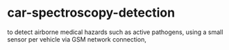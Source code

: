 # car-spectroscopy-detection

to detect airborne medical hazards such as active pathogens, using a small sensor per vehicle via GSM network connection,
